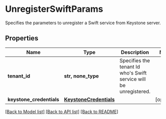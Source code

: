 # UnregisterSwiftParams

Specifies the parameters to unregister a Swift service from Keystone server.

## Properties
Name | Type | Description | Notes
------------ | ------------- | ------------- | -------------
**tenant_id** | **str, none_type** | Specifies the tenant Id who&#39;s Swift service will be unregistered. | 
**keystone_credentials** | [**KeystoneCredentials**](KeystoneCredentials.md) |  | [optional] 

[[Back to Model list]](../README.md#documentation-for-models) [[Back to API list]](../README.md#documentation-for-api-endpoints) [[Back to README]](../README.md)


